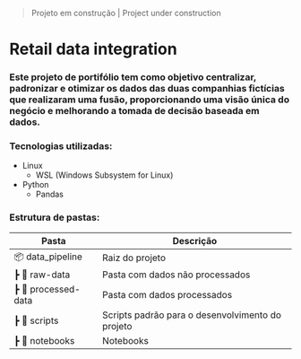 > Projeto em construção | Project under construction

# Retail data integration

### Este projeto de portifólio tem como objetivo centralizar, padronizar e otimizar os dados das duas companhias fictícias que realizaram uma fusão, proporcionando uma visão única do negócio e melhorando a tomada de decisão baseada em dados.

### Tecnologias utilizadas:
- Linux
  - WSL (Windows Subsystem for Linux)
- Python
  - Pandas

### Estrutura de pastas:

| Pasta                        | Descrição                                            |
|------------------------------|------------------------------------------------------|
| 📦 data_pipeline             | Raiz do projeto                                     |
| ┣ 📂 raw-data                | Pasta com dados não processados                     |
| ┣ 📂 processed-data          | Pasta com dados processados                         |
| ┣ 📂 scripts                 | Scripts padrão para o desenvolvimento do projeto    |
| ┣ 📂 notebooks               | Notebooks                                           |

